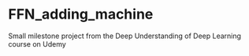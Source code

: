 # FFN_adding_machine
Small milestone project from the Deep Understanding of Deep Learning course on Udemy
